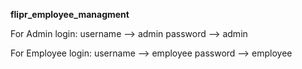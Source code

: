<B> flipr_employee_managment </B>

For Admin login: username --> admin
                 password --> admin
                 

For Employee login: username --> employee
                    password --> employee

